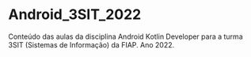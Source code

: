 # Android_3SIT_2022
Conteúdo das aulas da disciplina Android Kotlin Developer para a turma 3SIT (Sistemas de Informação) da FIAP. Ano 2022.
